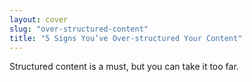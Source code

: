 ```yaml
---
layout: cover
slug: "over-structured-content"
title: "5 Signs You’ve Over-structured Your Content"
---
```

Structured content is a must, but you can take it too far.

